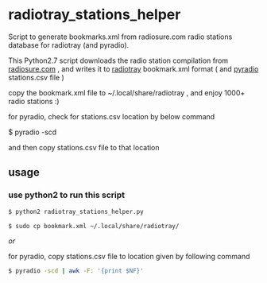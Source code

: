 # radiotray_stations_helper
Script to generate bookmarks.xml from radiosure.com radio stations database for radiotray (and pyradio).

This Python2.7 script downloads the radio station compilation from [radiosure.com](http://www.radiosure.com/stations/) , and writes it to [radiotray](http://radiotray.sourceforge.net/) bookmark.xml format ( and [pyradio](https://github.com/coderholic/pyradio) stations.csv file )

copy the bookmark.xml file to ~/.local/share/radiotray , and enjoy 1000+ radio stations :)

for pyradio, check for stations.csv location by below command

$ pyradio -scd

 and then copy stations.csv file to that location


## usage
### use python2 to run this script
```bash
$ python2 radiotray_stations_helper.py

$ sudo cp bookmark.xml ~/.local/share/radiotray/
```

*or*

for pyradio, copy stations.csv file to location given by following command 

```bash
$ pyradio -scd | awk -F: '{print $NF}'
```